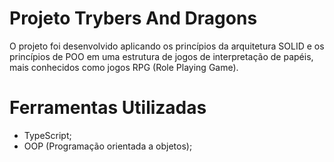 # Projeto Trybers And Dragons

O projeto foi desenvolvido aplicando os princípios da arquitetura SOLID e os princípios de POO em uma estrutura de jogos de interpretação de papéis, mais conhecidos como jogos RPG (Role Playing Game).

# Ferramentas Utilizadas

- TypeScript;
- OOP (Programação orientada a objetos);
